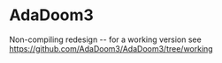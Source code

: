 # AdaDoom3
Non-compiling redesign -- for a working version see https://github.com/AdaDoom3/AdaDoom3/tree/working

